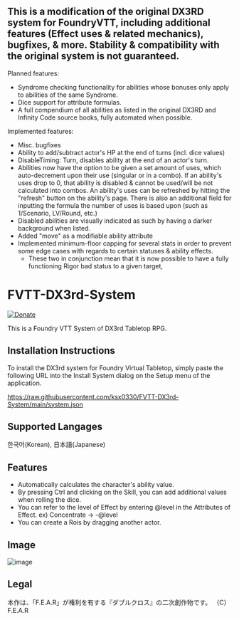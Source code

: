 ## This is a modification of the original DX3RD system for FoundryVTT, including additional features (Effect uses & related mechanics), bugfixes, & more. Stability & compatibility with the original system is not guaranteed. 
Planned features:
- Syndrome checking functionality for abilities whose bonuses only apply to abilities of the same Syndrome.
- Dice support for attribute formulas. 
- A full compendium of all abilities as listed in the original DX3RD and Infinity Code source books, fully automated when possible.

Implemented features:
- Misc. bugfixes
- Ability to add/subtract actor's HP at the end of turns (incl. dice values)
- DisableTiming: Turn, disables ability at the end of an actor's turn.
- Abilities now have the option to be given a set amount of uses, which auto-decrement upon their use (singular or in a combo). If an ability's uses drop to 0, that ability is disabled & cannot be used/will be not calculated into combos. An ability's uses can be refreshed by hitting the "refresh" button on the ability's page. There is also an additional field for inputting the formula the number of uses is based upon (such as 1/Scenario, LV/Round, etc.)
- Disabled abilities are visually indicated as such by having a darker background when listed. 
- Added "move" as a modifiable ability attribute 
- Implemented minimum-floor capping for several stats in order to prevent some edge cases with regards to certain statuses & ability effects. 
    - These two in conjunction mean that it is now possible to have a fully functioning Rigor bad status to a given target, 

# FVTT-DX3rd-System
[![Donate](https://img.shields.io/badge/Donate-PayPal-green.svg)](https://paypal.me/ltaeng)

This is a Foundry VTT System of DX3rd Tabletop RPG.

Installation Instructions
-------------
To install the DX3rd system for Foundry Virtual Tabletop, simply paste the following URL into the Install System
dialog on the Setup menu of the application.

https://raw.githubusercontent.com/ksx0330/FVTT-DX3rd-System/main/system.json

Supported Langages
-------------
한국어(Korean), 日本語(Japanese)

Features
-------------
* Automatically calculates the character's ability value.
* By pressing Ctrl and clicking on the Skill, you can add additional values when rolling the dice.
* You can refer to the level of Effect by entering @level in the Attributes of Effect. ex) Concentrate -> -@level
* You can create a Rois by dragging another actor.

Image
-------------
![image](https://user-images.githubusercontent.com/15700174/174197688-ac4c54e5-eda1-4b60-baeb-c82122467fa1.png)

Legal
------------
本作は、「F.E.A.R」が権利を有する『ダブルクロス』の二次創作物です。
（C）F.E.A.R
